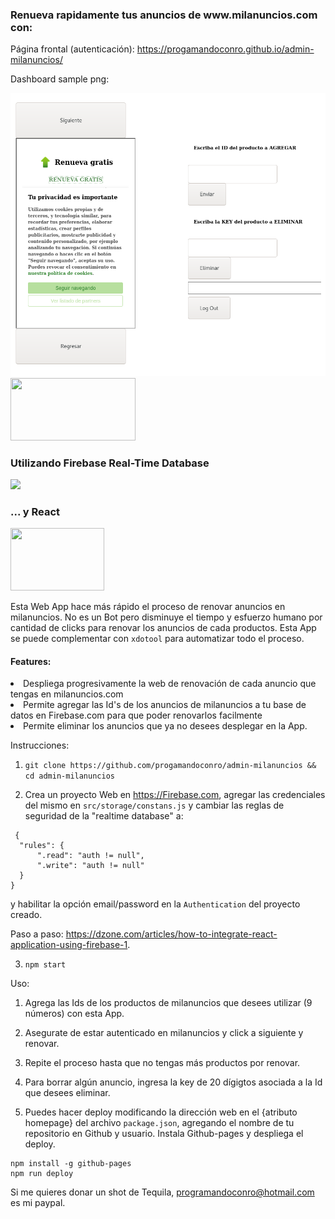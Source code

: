 <html>
<h3> Renueva rapidamente tus anuncios de www.milanuncios.com con: </h3>
 
 Página frontal (autenticación):
 https://progamandoconro.github.io/admin-milanuncios/
 
 Dashboard sample png:
 <div> <img src='https://raw.githubusercontent.com/progamandoconro/admin-milanuncios/master/sample.png' /> </div>
 
<img class="center" height="100" width="200" src='https://scm-milanuncios-frontend-pro.milanuncios.com/statics/images/common/logo.2676833a05.svg'/>
 
 <h3>Utilizando Firebase Real-Time Database </h3>
 
 <img class="center" src='https://www.gstatic.com/devrel-devsite/prod/vbf4f3f66222b8c8c17b31375459c4f918489da36926d67ecaab655b9dc1cf00f/firebase/images/lockup.png'/>
 
 <h3>... y React </h3>
 <img class="center" height="100" width="150" src='https://s3-us-west-2.amazonaws.com/devcodepro/media/blog/como-funciona-reactjs.png'/>
 

Esta Web App hace más rápido el proceso de renovar anuncios en milanuncios. No es un Bot pero disminuye el tiempo y esfuerzo humano por cantidad de clicks para renovar los anuncios de cada productos. Esta App se puede complementar con `xdotool` para automatizar todo el proceso. 

<h4>Features: </h4>
<li>Despliega progresivamente la web de renovación de cada anuncio que tengas en milanuncios.com</li>
<li>Permite agregar las Id's de los anuncios de milanuncios a tu base de datos en Firebase.com para que poder renovarlos facilmente</li>
<li>Permite eliminar los anuncios que ya no desees desplegar en la App.</li>

</html>

Instrucciones:

1. `git clone https://github.com/progamandoconro/admin-milanuncios && cd admin-milanuncios`

2. Crea un proyecto Web en https://Firebase.com, agregar las credenciales del mismo en `src/storage/constans.js` y cambiar las reglas de seguridad de la "realtime database" a:

```
 {
  "rules": {
      ".read": "auth != null",
      ".write": "auth != null"
  }
}
```

y habilitar la opción email/password en la `Authentication` del proyecto creado.

Paso a paso: https://dzone.com/articles/how-to-integrate-react-application-using-firebase-1.

3. `npm start`

Uso:

1. Agrega las Ids de los productos de milanuncios que desees utilizar (9 números) con esta App.

2. Asegurate de estar autenticado en milanuncios y click a siguiente y renovar.

3. Repite el proceso hasta que no tengas más productos por renovar.

4. Para borrar algún anuncio, ingresa la key de 20 dígigtos asociada a la Id que desees eliminar.

5. Puedes hacer deploy modificando la dirección web en el {atributo homepage} del archivo ```package.json```, agregando el nombre de tu repositorio en Github y usuario. Instala Github-pages y despliega el deploy.

```
npm install -g github-pages
npm run deploy
```
Si me quieres donar un shot de Tequila, programandoconro@hotmail.com es mi paypal.
